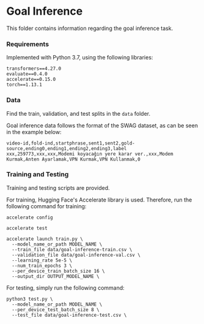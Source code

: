 # Goal Inference

This folder contains information regarding the goal inference task.

### Requirements

Implemented with Python 3.7, using the following libraries:

```
transformers==4.27.0
evaluate==0.4.0
accelerate==0.15.0
torch==1.13.1
```

### Data

Find the train, validation, and test splits in the ```data``` folder. 

Goal inference data follows the format of the SWAG dataset, as can be seen in the example below:

```
video-id,fold-ind,startphrase,sent1,sent2,gold-source,ending0,ending1,ending2,ending3,label
xxx,259773,xxx,xxx,Modemi koyacağın yere karar ver.,xxx,Modem Kurmak,Anten Ayarlamak,VPN Kurmak,VPN Kullanmak,0
```

### Training and Testing

Training and testing scripts are provided.

For training, Hugging Face's Accelerate library is used. Therefore, run the following command for training:

```
accelerate config

accelerate test

accelerate launch train.py \
  --model_name_or_path MODEL_NAME \
  --train_file data/goal-inference-train.csv \
  --validation_file data/goal-inference-val.csv \
  --learning_rate 5e-5 \
  --num_train_epochs 3 \
  --per_device_train_batch_size 16 \
  --output_dir OUTPUT_MODEL_NAME \
```

For testing, simply run the following command:

```
python3 test.py \
  --model_name_or_path MODEL_NAME \
  --per_device_test_batch_size 8 \
  --test_file data/goal-inference-test.csv \
```